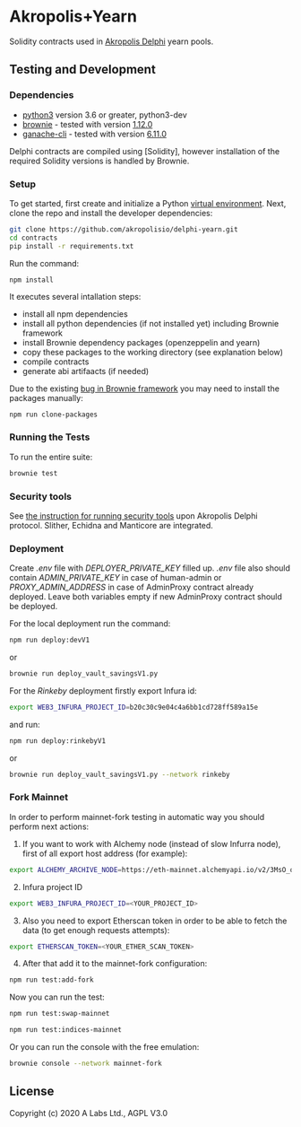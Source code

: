 # Akropolis+Yearn 

Solidity contracts used in [Akropolis Delphi](https://delphi.akropolis.io/) yearn pools.


## Testing and Development

### Dependencies

* [python3](https://www.python.org/downloads/release/python-368/) version 3.6 or greater, python3-dev
* [brownie](https://github.com/iamdefinitelyahuman/brownie) - tested with version [1.12.0](https://github.com/eth-brownie/brownie/releases/tag/v1.12.0)
* [ganache-cli](https://github.com/trufflesuite/ganache-cli) - tested with version [6.11.0](https://github.com/trufflesuite/ganache-cli/releases/tag/v6.11.0)

Delphi contracts are compiled using [Solidity], however installation of the required Solidity versions is handled by Brownie.

### Setup

To get started, first create and initialize a Python [virtual environment](https://docs.python.org/3/library/venv.html). Next, clone the repo and install the developer dependencies:

```bash
git clone https://github.com/akropolisio/delphi-yearn.git
cd contracts
pip install -r requirements.txt
```

Run the command:
```bash
npm install
```
It executes several intallation steps:
* install all npm dependencies
* install all python dependencies (if not installed yet) including Brownie framework
* install Brownie dependency packages (openzeppelin and yearn)
* copy these packages to the working directory (see explanation below)
* compile contracts
* generate abi artifaacts (if needed)


Due to the existing [bug in Brownie framework](https://github.com/eth-brownie/brownie/issues/893) you may need to install the packages manually:
```
npm run clone-packages
```

### Running the Tests

To run the entire suite:

```bash
brownie test
```

### Security tools

See [the instruction for running security tools](security/readme.md) upon Akropolis Delphi protocol.
Slither, Echidna and Manticore are integrated.


### Deployment
Create *.env* file with *DEPLOYER_PRIVATE_KEY* filled up.
*.env* file also should contain *ADMIN_PRIVATE_KEY* in case of human-admin or *PROXY_ADMIN_ADDRESS* in case of AdminProxy contract already deployed. Leave both variables empty if new AdminProxy contract should be deployed.

For the local deployment run the command:

```bash
npm run deploy:devV1
```
or 
```bash
brownie run deploy_vault_savingsV1.py
```

For the *Rinkeby* deployment firstly export Infura id:

```bash
export WEB3_INFURA_PROJECT_ID=b20c30c9e04c4a6bb1cd728ff589a15e
```

and run:

```bash
npm run deploy:rinkebyV1
```
or 
```bash
brownie run deploy_vault_savingsV1.py --network rinkeby
```

### Fork Mainnet
In order to perform mainnet-fork testing in automatic way you should perform next actions:

1) If you want to work with Alchemy node (instead of slow Infurra node), first of all export host address (for example):
```bash
export ALCHEMY_ARCHIVE_NODE=https://eth-mainnet.alchemyapi.io/v2/3MsO_qdMuAz1ILi6KhiNZ-UO6lqq5mtA
```
2) Infura project ID
```bash
export WEB3_INFURA_PROJECT_ID=<YOUR_PROJECT_ID>
```
3) Also you need to export Etherscan token in order to be able to fetch the data (to get enough requests attempts):
```bash
export ETHERSCAN_TOKEN=<YOUR_ETHER_SCAN_TOKEN>
```
4) After that add it to the mainnet-fork configuration:
```bash
npm run test:add-fork
```

Now you can run the test:
```bash
npm run test:swap-mainnet

npm run test:indices-mainnet
```

Or you can run the console with the free emulation:
```bash
brownie console --network mainnet-fork
```

## License

Copyright (c) 2020 A Labs Ltd., AGPL V3.0
